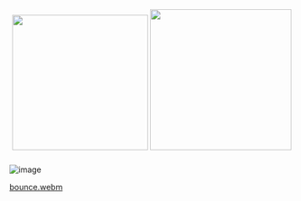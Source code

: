<div align="center">
  <img src="https://github-readme-stats.vercel.app/api/top-langs?username=2lag&locale=en&hide_title=false&layout=compact&card_width=300&langs_count=8&theme=midnight-purple&hide_border=true&order=2&custom_title=langs" height="240" />
  <img src="https://streak-stats.demolab.com?user=2lag&locale=en&mode=daily&theme=midnight-purple&hide_border=true&border_radius=5&date_format=j M[ Y]&order=3" height="250" />
</div>

###

![image](https://github.com/user-attachments/assets/51cd5b69-c556-42af-ae1b-184d34e40ca5)

[bounce.webm](https://github.com/2lag/2lag/assets/96544487/40df2d3e-8332-45ea-bfd7-7ce4e224db1f)
